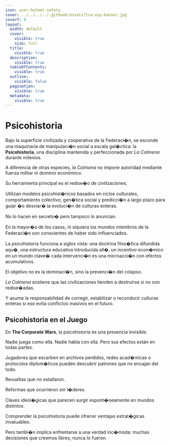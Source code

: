 ```yaml
---
icon: user-helmet-safety
cover: ../../../../.gitbook/assets/tcw-wip-banner.jpg
coverY: 0
layout:
  width: default
  cover:
    visible: true
    size: full
  title:
    visible: true
  description:
    visible: true
  tableOfContents:
    visible: true
  outline:
    visible: false
  pagination:
    visible: true
  metadata:
    visible: true
---
```


# Psicohistoria

Bajo la superficie civilizada y cooperativa de la Federaci�n, se esconde una maquinaria de manipulaci�n social a escala gal�ctica: la **Psicohistoria**, una disciplina mantenida y perfeccionada por _La Colmena_ durante milenios.

A diferencia de otras especies, _la Colmena_ no impone autoridad mediante fuerza militar ni dominio económico.

Su herramienta principal es el redise�o de civilizaciones.

Utilizan modelos psicohist�ricos basados en ciclos culturales, comportamiento colectivo, gen�tica social y predicci�n a largo plazo para guiar �o desviar� la evoluci�n de culturas enteras.

No lo hacen en secreto� pero tampoco lo anuncian.

En la mayor�a de los casos, ni siquiera los mundos miembros de la Federaci�n son conscientes de haber sido influenciados.

La psicohistoria funciona a siglos vista: una doctrina filos�fica difundida aqu�, una estructura educativa introducida all�, un incentivo econ�mico en un mundo clave� cada intervenci�n es una microacci�n con efectos acumulativos.

El objetivo no es la dominaci�n, sino la prevenci�n del colapso.

_La Colmena_ sostiene que las civilizaciones tienden a destruirse si no son redise�adas.

Y asume la responsabilidad de corregir, estabilizar o reconducir culturas enteras si eso evita conflictos masivos en el futuro.

## Psicohistoria en el Juego

En **The Corporate Wars**, la psicohistoria es una presencia invisible.

Nadie juega como ella. Nadie habla con ella. Pero sus efectos están  en todas partes.

Jugadores que escarben en archivos perdidos, redes acad�micas o protocolos diplom�ticos pueden descubrir patrones que no encajan del todo.

Revueltas que no estallaron.

Reformas que ocurrieron sin l�deres.

Claves ideol�gicas que parecen surgir espont�neamente en mundos distintos.

Comprender la psicohistoria puede ofrecer ventajas estrat�gicas invaluables.

Pero tambi�n implica enfrentarse a una verdad inc�moda: muchas decisiones que creemos libres, nunca lo fueron.
